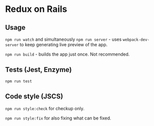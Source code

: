 # Redux on Rails

## Usage

`npm run watch` and simultaneously `npm run server` - uses `webpack-dev-server` to keep generating live preview of the app.

`npm run build` - builds the app just once. Not recommended.

## Tests (Jest, Enzyme)

`npm run test`

## Code style (JSCS)

`npm run style:check` for checkup only.

`npm run style:fix` for also fixing what can be fixed.
